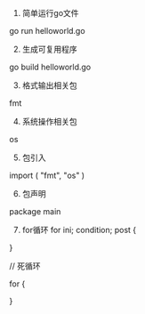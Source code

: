 1. 简单运行go文件

go run helloworld.go

2. 生成可复用程序

go build helloworld.go

3. 格式输出相关包

fmt

4. 系统操作相关包

os

5. 包引入

import (
    "fmt",
    "os"
)

6. 包声明

package main

7. for循环 
for ini; condition; post {

}

// 死循环

for {

}

